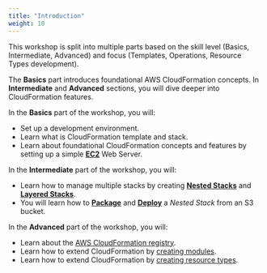 ```yaml
---
title: "Introduction"
weight: 10
---
```


This workshop is split into multiple parts based on the skill level (Basics, Intermediate, Advanced) and focus (Templates, Operations, Resource Types development).

The **Basics** part introduces foundational AWS CloudFormation concepts. In **Intermediate** and **Advanced** sections, you will dive deeper into CloudFormation features.

In the **Basics** part of the workshop, you will:

+ Set up a development environment.
+ Learn what is CloudFormation template and stack.
+ Learn about foundational CloudFormation concepts and features by setting up a simple **[EC2](https://aws.amazon.com/ec2/)** Web Server.

In the **Intermediate** part of the workshop, you will:

+ Learn how to manage multiple stacks by creating **[Nested Stacks](https://docs.aws.amazon.com/AWSCloudFormation/latest/UserGuide/using-cfn-nested-stacks.html)**
and **[Layered Stacks](https://docs.aws.amazon.com/AWSCloudFormation/latest/UserGuide/using-cfn-stack-exports.html)**.
+ You will learn how to **[Package](https://docs.aws.amazon.com/AWSCloudFormation/latest/UserGuide/using-cfn-cli-package.html)**
and **[Deploy](https://docs.aws.amazon.com/AWSCloudFormation/latest/UserGuide/using-cfn-cli-deploy.html)** a _Nested Stack_ from an S3 bucket.

In the **Advanced** part of the workshop, you will:

+ Learn about the [AWS CloudFormation registry](https://docs.aws.amazon.com/AWSCloudFormation/latest/UserGuide/registry.html).
+ Learn how to extend CloudFormation by [creating modules](https://docs.aws.amazon.com/cloudformation-cli/latest/userguide/modules.html).
+ Learn how to extend CloudFormation by [creating resource types](https://docs.aws.amazon.com/cloudformation-cli/latest/userguide/resource-types).
